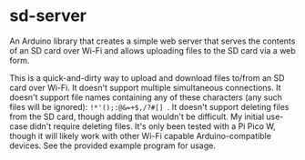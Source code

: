 # sd-server
An Arduino library that creates a simple web server that serves the contents of an SD card over Wi-Fi and allows uploading files to the SD card via a web form.

This is a quick-and-dirty way to upload and download files to/from an SD card over Wi-Fi. It doesn't support multiple simultaneous connections. It doesn't support file names containing any of these characters (any such files will be ignored): `!*'();:@&=+$,/?#[] `. It doesn't support deleting files from the SD card, though adding that wouldn't be difficult. My initial use-case didn't require deleting files. It's only been tested with a Pi Pico W, though it will likely work with other Wi-Fi capable Arduino-compatible devices. See the provided example program for usage.
